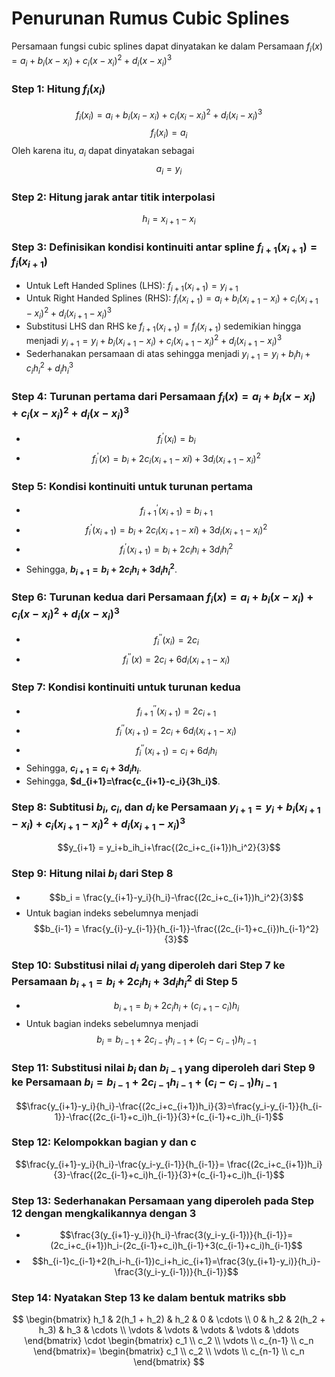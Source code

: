 # Penurunan Rumus Cubic Splines 
Persamaan fungsi cubic splines dapat dinyatakan ke dalam Persamaan $f_i(x)=a_i+b_i(x-x_i)+c_i(x-x_i)^2+d_i(x-x_i)^3$
### Step 1: Hitung $f_i(x_i)$
$$f_i(x_i) = a_i+b_i(x_i-x_i)+c_i(x_i-x_i)^2+d_i(x_i-x_i)^3$$
$$f_i(x_i) = a_i$$
Oleh karena itu, $a_i$ dapat dinyatakan sebagai 
$$a_i = y_i$$
### Step 2: Hitung jarak antar titik interpolasi 
$$h_i = x_{i+1}-x_i$$
### Step 3: Definisikan kondisi kontinuiti antar spline $f_{i+1}(x_{i+1}) = f_i(x_{i+1})$
* Untuk Left Handed Splines (LHS): $f_{i+1}(x_{i+1}) = y_{i+1}$
* Untuk Right Handed Splines (RHS): $f_{i}(x_{i+1})=a_i+b_i(x_{i+1}-x_i)+c_i(x_{i+1}-x_i)^2+d_i(x_{i+1}-x_i)^3$
* Substitusi LHS dan RHS ke $f_{i+1}(x_{i+1}) = f_i(x_{i+1})$ sedemikian hingga menjadi $y_{i+1} = y_i+b_i(x_{i+1}-x_i)+c_i(x_{i+1}-x_i)^2+d_i(x_{i+1}-x_i)^3$
* Sederhanakan persamaan di atas sehingga menjadi $y_{i+1} = y_i+b_ih_i+c_ih_i^2+d_ih_i^3$
### Step 4: Turunan pertama dari Persamaan $f_i(x)=a_i+b_i(x-x_i)+c_i(x-x_i)^2+d_i(x-x_i)^3$
* $$f_{i}^{'}(x_i) = b_{i}$$
* $$f_{i}^{'}(x) = b_i+2c_i(x_{i+1}-xi)+3d_i(x_{i+1}-x_i)^2$$
### Step 5: Kondisi kontinuiti untuk turunan pertama 
* $$f_{i+1}^{'}(x_{i+1}) = b_{i+1}$$
* $$f_{i}^{'}(x_{i+1}) = b_i+2c_i(x_{i+1}-xi)+3d_i(x_{i+1}-x_i)^2$$
* $$f_{i}^{'}(x_{i+1}) = b_i+2c_ih_i+3d_ih_i^2$$
* Sehingga, **$b_{i+1}=b_i+2c_ih_i+3d_ih_i^2$**.
### Step 6: Turunan kedua dari Persamaan $f_i(x)=a_i+b_i(x-x_i)+c_i(x-x_i)^2+d_i(x-x_i)^3$
* $$f_{i}^{''}(x_i) = 2c_{i}$$
* $$f_{i}^{''}(x) = 2c_i+6d_i(x_{i+1}-x_i)$$
### Step 7: Kondisi kontinuiti untuk turunan kedua
* $$f_{i+1}^{''}(x_{i+1}) = 2c_{i+1}$$
* $$f_{i}^{''}(x_{i+1}) = 2c_i+6d_i(x_{i+1}-x_i)$$
* $$f_{i}^{''}(x_{i+1}) = c_i+6d_ih_i$$
* Sehingga, **$c_{i+1}=c_i+3d_ih_i$**.
* Sehingga, **$d_{i+1}=\frac{c_{i+1}-c_i}{3h_i}$**.
### Step 8: Subtitusi $b_i$, $c_i$, dan $d_i$ ke Persamaan $y_{i+1} = y_i+b_i(x_{i+1}-x_i)+c_i(x_{i+1}-x_i)^2+d_i(x_{i+1}-x_i)^3$
$$y_{i+1} = y_i+b_ih_i+\frac{(2c_i+c_{i+1})h_i^2}{3}$$
### Step 9: Hitung nilai $b_i$ dari Step 8 
* $$b_i = \frac{y_{i+1}-y_i}{h_i}-\frac{(2c_i+c_{i+1})h_i^2}{3}$$
* Untuk bagian indeks sebelumnya menjadi $$b_{i-1} = \frac{y_{i}-y_{i-1}}{h_{i-1}}-\frac{(2c_{i-1}+c_{i})h_{i-1}^2}{3}$$
### Step 10: Substitusi nilai $d_i$ yang diperoleh dari Step 7 ke Persamaan **$b_{i+1}=b_i+2c_ih_i+3d_ih_i^2$** di Step 5
* $$b_{i+1}=b_i+2c_ih_i+(c_{i+1}-c_i)h_i$$
* Untuk bagian indeks sebelumnya menjadi $$b_{i}=b_{i-1}+2c_{i-1}h_{i-1}+(c_{i}-c_{i-1})h_{i-1}$$
### Step 11: Substitusi nilai $b_i$ dan $b_{i-1}$ yang diperoleh dari Step 9 ke Persamaan $b_{i}=b_{i-1}+2c_{i-1}h_{i-1}+(c_{i}-c_{i-1})h_{i-1}$
$$\frac{y_{i+1}-y_i}{h_i}-\frac{(2c_i+c_{i+1})h_i}{3}=\frac{y_i-y_{i-1}}{h_{i-1}}-\frac{(2c_{i-1}+c_i)h_{i-1}}{3}+(c_{i-1}+c_i)h_{i-1}$$
### Step 12: Kelompokkan bagian y dan c
$$\frac{y_{i+1}-y_i}{h_i}-\frac{y_i-y_{i-1}}{h_{i-1}}= \frac{(2c_i+c_{i+1})h_i}{3}-\frac{(2c_{i-1}+c_i)h_{i-1}}{3}+(c_{i-1}+c_i)h_{i-1}$$
### Step 13: Sederhanakan Persamaan yang diperoleh pada Step 12 dengan mengkalikannya dengan 3
* $$\frac{3(y_{i+1}-y_i)}{h_i}-\frac{3(y_i-y_{i-1})}{h_{i-1}}= (2c_i+c_{i+1})h_i-(2c_{i-1}+c_i)h_{i-1}+3(c_{i-1}+c_i)h_{i-1}$$
* $$h_{i-1}c_{i-1}+2(h_i-h_{i-1})c_i+h_ic_{i+1}=\frac{3(y_{i+1}-y_i)}{h_i}-\frac{3(y_i-y_{i-1})}{h_{i-1}}$$
### Step 14: Nyatakan Step 13 ke dalam bentuk matriks sbb
$$
\begin{bmatrix}
h_1 & 2(h_1 + h_2) & h_2 & 0 & \cdots \\
0 & h_2 & 2(h_2 + h_3) & h_3 & \cdots \\
\vdots & \vdots & \vdots & \vdots & \ddots
\end{bmatrix}
\cdot
\begin{bmatrix}
c_1 \\
c_2 \\
\vdots \\
c_{n-1} \\
c_n
\end{bmatrix}=
\begin{bmatrix}
c_1 \\
c_2 \\
\vdots \\
c_{n-1} \\
c_n
\end{bmatrix}
$$



